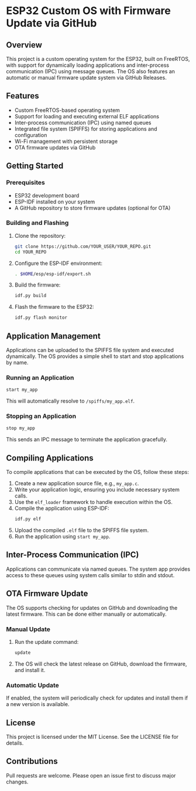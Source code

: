 # ESP32 Custom OS with Firmware Update via GitHub

## Overview
This project is a custom operating system for the ESP32, built on FreeRTOS, with support for dynamically loading applications and inter-process communication (IPC) using message queues. The OS also features an automatic or manual firmware update system via GitHub Releases.

## Features
- Custom FreeRTOS-based operating system
- Support for loading and executing external ELF applications
- Inter-process communication (IPC) using named queues
- Integrated file system (SPIFFS) for storing applications and configuration
- Wi-Fi management with persistent storage
- OTA firmware updates via GitHub

## Getting Started
### Prerequisites
- ESP32 development board
- ESP-IDF installed on your system
- A GitHub repository to store firmware updates (optional for OTA)

### Building and Flashing
1. Clone the repository:
   ```sh
   git clone https://github.com/YOUR_USER/YOUR_REPO.git
   cd YOUR_REPO
   ```
2. Configure the ESP-IDF environment:
   ```sh
   . $HOME/esp/esp-idf/export.sh
   ```
3. Build the firmware:
   ```sh
   idf.py build
   ```
4. Flash the firmware to the ESP32:
   ```sh
   idf.py flash monitor
   ```

## Application Management
Applications can be uploaded to the SPIFFS file system and executed dynamically. The OS provides a simple shell to start and stop applications by name.

### Running an Application
```sh
start my_app
```
This will automatically resolve to `/spiffs/my_app.elf`.

### Stopping an Application
```sh
stop my_app
```
This sends an IPC message to terminate the application gracefully.

## Compiling Applications
To compile applications that can be executed by the OS, follow these steps:

1. Create a new application source file, e.g., `my_app.c`.
2. Write your application logic, ensuring you include necessary system calls.
3. Use the `elf_loader` framework to handle execution within the OS.
4. Compile the application using ESP-IDF:
   ```sh
   idf.py elf
   ```
5. Upload the compiled `.elf` file to the SPIFFS file system.
6. Run the application using `start my_app`.

## Inter-Process Communication (IPC)
Applications can communicate via named queues. The system app provides access to these queues using system calls similar to stdin and stdout.

## OTA Firmware Update
The OS supports checking for updates on GitHub and downloading the latest firmware. This can be done either manually or automatically.

### Manual Update
1. Run the update command:
   ```sh
   update
   ```
2. The OS will check the latest release on GitHub, download the firmware, and install it.

### Automatic Update
If enabled, the system will periodically check for updates and install them if a new version is available.

## License
This project is licensed under the MIT License. See the LICENSE file for details.

## Contributions
Pull requests are welcome. Please open an issue first to discuss major changes.

